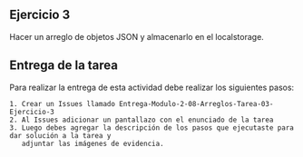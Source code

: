 ## Ejercicio 3

Hacer un arreglo de objetos JSON y almacenarlo en el localstorage.

## Entrega de la tarea

Para realizar la entrega de esta actividad debe realizar los siguientes pasos:

    1. Crear un Issues llamado Entrega-Modulo-2-08-Arreglos-Tarea-03-Ejercicio-3
    2. Al Issues adicionar un pantallazo con el enunciado de la tarea
    3. Luego debes agregar la descripción de los pasos que ejecutaste para dar solución a la tarea y 
       adjuntar las imágenes de evidencia.  

